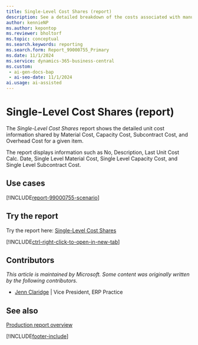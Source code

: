 ```yaml
---
title: Single-Level Cost Shares (report)
description: See a detailed breakdown of the costs associated with manufactured items at each level of the Bill of Materials (BOM). The report shows the cost contributions of materials, labor, and overheads for each individual component within the BOM.
author: kennieNP
ms.author: kepontop
ms.reviewer: bholtorf
ms.topic: conceptual
ms.search.keywords: reporting
ms.search.form: Report_99000755_Primary
ms.date: 11/1/2024
ms.service: dynamics-365-business-central
ms.custom:
 - ai-gen-docs-bap
 - ai-seo-date: 11/1/2024
ai.usage: ai-assisted
---
```


# Single-Level Cost Shares (report)

The *Single-Level Cost Shares* report shows the detailed unit cost information shared by Material Cost, Capacity Cost, Subcontract Cost, and Overhead Cost for a given item.

The report displays information such as No, Description, Last Unit Cost Calc. Date, Single Level Material Cost, Single Level Capacity Cost, and Single Level Subcontract Cost.


## Use cases

[!INCLUDE[report-99000755-scenario](../includes/report-99000755-scenario-include.md)]


<!-- 

Prompt

Below is a report in an ERP system. Provide 3-4 use cases for different personas working with manufacturing

Format like this:    
  
As a <persona>, use the report to    
* use case 1  
* use case 2    

Do not capitalize the persona names. 

Do not start lines with "Use the data to"

## Report name
Single-Level Cost Shares

## Report description

### What the report does

### Use cases
See a detailed breakdown of the costs associated with manufactured items at each level of the Bill of Materials (BOM). The report shows the cost contributions of materials, labor, and overheads for each individual component within the BOM.

Please include your data sources and URLs

-->


## Try the report

Try the report here: [Single-Level Cost Shares](https://businesscentral.dynamics.com?report=99000755)

[!INCLUDE[ctrl-right-click-to-open-in-new-tab](../includes/ctrl-right-click-to-open-in-new-tab.md)]


## Contributors

*This article is maintained by Microsoft. Some content was originally written by the following contributors.*

* [Jenn Claridge](https://www.linkedin.com/in/jenn-morton-sabre/) | Vice President, ERP Practice


## See also

[Production report overview](../production-reports.md)  

[!INCLUDE[footer-include](../includes/footer-banner.md)]